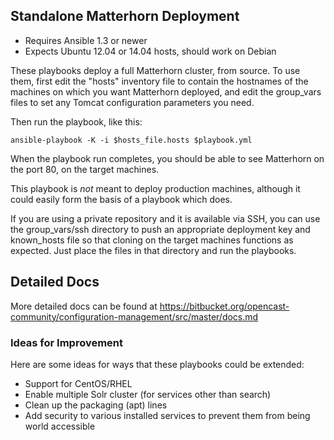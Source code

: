 ## Standalone Matterhorn Deployment

- Requires Ansible 1.3 or newer
- Expects Ubuntu 12.04 or 14.04 hosts, should work on Debian

These playbooks deploy a full Matterhorn cluster, from source.
To use them, first edit the "hosts" inventory file to contain the
hostnames of the machines on which you want Matterhorn deployed, and edit the 
group_vars files to set any Tomcat configuration parameters you need.

Then run the playbook, like this:

	ansible-playbook -K -i $hosts_file.hosts $playbook.yml

When the playbook run completes, you should be able to see Matterhorn on the 
port 80, on the target machines.

This playbook is *not* meant to deploy production machines, although it could
easily form the basis of a playbook which does.

If you are using a private repository and it is available via SSH, you can use the group_vars/ssh directory to push an appropriate deployment key and known\_hosts file so that cloning on the target machines functions as expected.  Just place the files in that directory and run the playbooks.

## Detailed Docs

More detailed docs can be found at https://bitbucket.org/opencast-community/configuration-management/src/master/docs.md

### Ideas for Improvement

Here are some ideas for ways that these playbooks could be extended:

- Support for CentOS/RHEL
- Enable multiple Solr cluster (for services other than search)
- Clean up the packaging (apt) lines
- Add security to various installed services to prevent them from being world accessible
